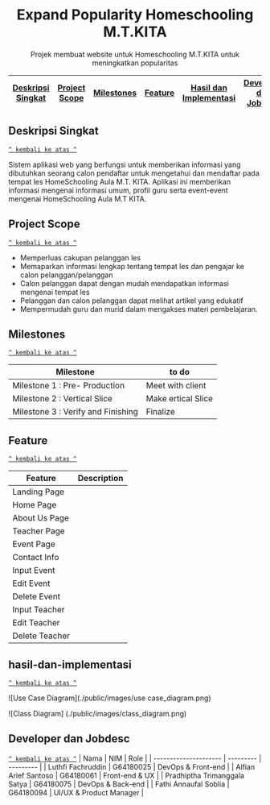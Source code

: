 <h1 align="center">Expand Popularity Homeschooling M.T.KITA</h1>

<p align="center">Projek membuat website untuk Homeschooling M.T.KITA untuk meningkatkan popularitas</p>

| [Deskripsi Singkat](#deskripsi-singkat) | [Project Scope](#project-scope) | [Milestones](#milestones) | [Feature](#feature) | [Hasil dan Implementasi](#hasil-dan-implementasi) | [Developer dan Jobdesc](#developer-dan-jobdesc) |
| :-------------------------------------: | :-----------------------------: | :-----------------------: | :-----------------: | :-----------------------------------------------: | :---------------------------------------------: | 



## Deskripsi Singkat

[`^ kembali ke atas ^`](#)

Sistem aplikasi web yang berfungsi untuk memberikan informasi yang dibutuhkan seorang calon pendaftar untuk mengetahui dan mendaftar pada tempat les HomeSchooling Aula M.T. KITA. Aplikasi ini memberikan informasi mengenai informasi umum, profil guru serta event-event mengenai HomeSchooling Aula M.T KITA.

## Project Scope 

[`^ kembali ke atas ^`](#)

- Memperluas cakupan pelanggan les
- Memaparkan informasi lengkap tentang tempat les dan pengajar ke calon pelanggan/pelanggan 
- Calon pelanggan dapat dengan mudah mendapatkan informasi mengenai tempat les
- Pelanggan dan calon pelanggan dapat melihat artikel yang edukatif
- Mempermudah guru dan murid dalam mengakses materi pembelajaran.

## Milestones

[`^ kembali ke atas ^`](#)

| Milestone | to do |
| --------- | ----- |
| Milestone 1 : Pre- Production | Meet with client |
| Milestone 2 : Vertical Slice | Make ertical Slice |
| Milestone 3 : Verify and Finishing | Finalize  |

## Feature

[`^ kembali ke atas ^`](#)

| Feature | Description|
| ------- | ---------- |
| Landing Page |  |
| Home Page|  |
| About Us Page |  |
| Teacher Page |  |
| Event Page |  |
| Contact Info |  |
| Input Event |  |
| Edit Event |  |
| Delete Event |  |
| Input Teacher |  |
| Edit Teacher |  |
| Delete Teacher |  |

## hasil-dan-implementasi

[`^ kembali ke atas ^`](#)

![Use Case Diagram](./public/images/use case_diagram.png)

![Class Diagram] (./public/images/class_diagram.png)

## Developer dan Jobdesc

[`^ kembali ke atas ^`](#)
| Nama | NIM | Role |
| --------------------- | --------- | --------- |
| Luthfi Fachruddin | G64180025 | DevOps & Front-end |
| Alfian Arief Santoso | G64180061 | Front-end & UX |
| Pradhiptha Trimanggala Satya | G64180075 | DevOps & Back-end |
| Fathi Annaufal Soblia | G64180094 | UI/UX & Product Manager |


